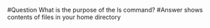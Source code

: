 #Question
What is the purpose of the ls command?
#Answer
shows contents of files in your home directory
